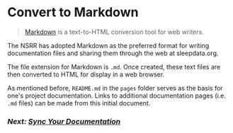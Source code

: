 # Convert to Markdown

> [Markdown](http://daringfireball.net/projects/markdown/) is a text-to-HTML conversion tool for web writers.

The NSRR has adopted Markdown as the preferred format for writing documentation files and sharing them through the web at sleepdata.org.

The file extension for Markdown is `.md`. Once created, these text files are then converted to HTML for display in a web browser.

As mentioned before, `README.md` in the `pages` folder serves as the basis for one's project documentation. Links to additional documentation pages (i.e. `.md` files) can be made from this initial document.

### _Next: [Sync Your Documentation](sync_your_documentation.md)_
